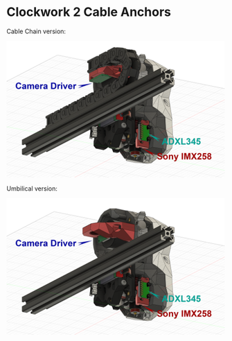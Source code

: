 # Clockwork 2 Cable Anchors
Cable Chain version:

<img src="../../Showroom/Cable_Chain_View.png" width=800>


Umbilical version:

<img src="../../Showroom/CANBUS_View.png" width=800>
